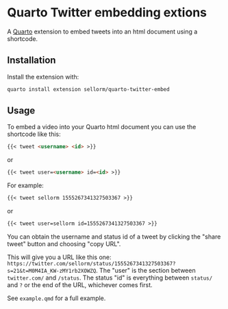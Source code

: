 # Quarto Twitter embedding extions

A [Quarto](https://quarto.org) extension to embed tweets into an html document using a shortcode.

## Installation

Install the extension with:

``` bash
quarto install extension sellorm/quarto-twitter-embed
```

## Usage

To embed a video into your Quarto html document you can use the shortcode like this:

```markdown
{{< tweet <username> <id> >}}
```

or

```markdown
{{< tweet user=<username> id=<id> >}}
```

For example:

```markdown
{{< tweet sellorm 1555267341327503367 >}}
```

or

```markdown
{{< tweet user=sellorm id=1555267341327503367 >}}
```

You can obtain the username and status id of a tweet by clicking the "share tweet" button and choosing "copy URL".

This will give you a URL like this one: `https://twitter.com/sellorm/status/1555267341327503367?s=21&t=M0M4IA_KW-zMY1rb2XOWZQ`.
The "user" is the section between `twitter.com/` and `/status`.
The status "id" is everything between `status/` and `?` or the end of the URL, whichever comes first.

See `example.qmd` for a full example.
